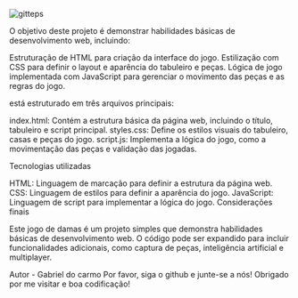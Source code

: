 ![gitteps](https://github.com/user-attachments/assets/50ced62c-aa85-46fb-a1a2-7c2b227dac7c) 

O objetivo deste projeto é demonstrar habilidades básicas de desenvolvimento web, incluindo:

Estruturação de HTML para criação da interface do jogo.
Estilização com CSS para definir o layout e aparência do tabuleiro e peças.
Lógica de jogo implementada com JavaScript para gerenciar o movimento das peças e as regras do jogo.  


está estruturado em três arquivos principais:

index.html: Contém a estrutura básica da página web, incluindo o título, tabuleiro e script principal.
styles.css: Define os estilos visuais do tabuleiro, casas e peças do jogo.
script.js: Implementa a lógica do jogo, como a movimentação das peças e validação das jogadas.  


Tecnologias utilizadas

HTML: Linguagem de marcação para definir a estrutura da página web.
CSS: Linguagem de estilos para definir a aparência do jogo.
JavaScript: Linguagem de script para implementar a lógica do jogo.
Considerações finais

Este jogo de damas é um projeto simples que demonstra habilidades básicas de desenvolvimento web. O código pode ser expandido para incluir funcionalidades adicionais, como captura de peças, inteligência artificial e multiplayer.   


Autor - Gabriel do carmo 
Por favor, siga o github e junte-se a nós! Obrigado por me visitar e boa codificação!

